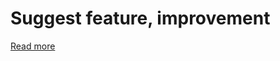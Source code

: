 # Suggest feature, improvement



[Read more](https://help.emnos.com/help/suggest-feature-improvement)
